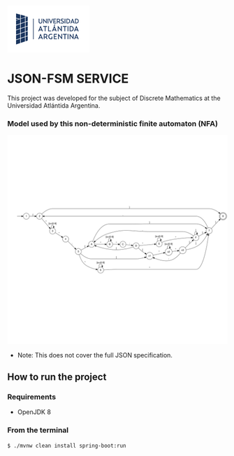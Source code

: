 ![logo](docs/logo.png)

# JSON-FSM SERVICE

This project was developed for the subject of Discrete Mathematics at the Universidad Atlántida Argentina.

### Model used by this non-deterministic finite automaton (NFA)

![transitions](docs/transitions.svg)

* Note: This does not cover the full JSON specification.

## How to run the project

### Requirements
- OpenJDK 8

### From the terminal

```shell
$ ./mvnw clean install spring-boot:run
```
